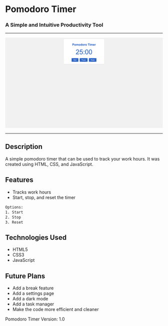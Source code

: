 # Pomodoro Timer
### A Simple and Intuitive Productivity Tool  

---

![Pomodoro Timer Screenshot](screenshots/starting-page.png)

---

## Description

A simple pomodoro timer that can be used to track your work hours. It was created using HTML, CSS, and JavaScript. 

## Features

- Tracks work hours
- Start, stop, and reset the timer

```
Options:
1. Start
2. Stop
3. Reset
```

## Technologies Used
- HTML5
- CSS3
- JavaScript

## Future Plans
- Add a break feature
- Add a settings page
- Add a dark mode
- Add a task manager
- Make the code more efficient and cleaner

Pomodoro Timer
Version: 1.0
